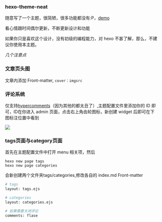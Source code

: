 ### hexo-theme-neat

随意写了一个主题，很简陋，很多功能都没有:P，[demo](http://www.shinji.me)

看心情跟时间偶尔更新，不断更新设计和功能

如果你只是喜欢这个设计，没有初级的编程能力，对 hexo 不甚了解，那么，不建议你使用本主题。

_几个注意点_
### 文章页头图
文章内添加 Front-matter, ```cover：imgsrc```

### 评论系统
仅支持[hypercomments](https://www.hypercomments.com/)（因为其他的都太丑了）,主题配置文件里添加你的 ID 即可，ID在你进入 admin 页面，点击右上角齿轮图标，新创建 widget 后即可在下图标注位置中看到

![](http://7xpqse.com1.z0.glb.clouddn.com/theme_config_md.png)

### tags页面与category页面

首先在主题配置文件中打开 menu 相关项，然后

```
hexo new page tags
hexo new page categories
``` 
会新创建两个文件夹tags/categories,修改各自的 index.md Front-matter

```bash
# tags
layout: tags.ejs

# categories
layout: categories.ejs

# 如果需要关闭评论
comments: flase
```
